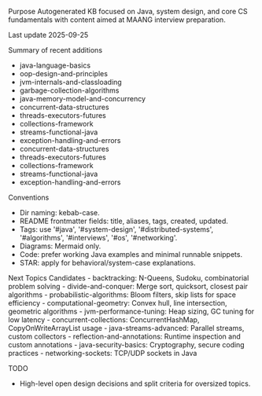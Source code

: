 Purpose
Autogenerated KB focused on Java, system design, and core CS fundamentals with content aimed at MAANG interview preparation.

Last update
2025-09-25

Summary of recent additions
 - java-language-basics
 - oop-design-and-principles
 - jvm-internals-and-classloading
 - garbage-collection-algorithms
 - java-memory-model-and-concurrency
 - concurrent-data-structures
 - threads-executors-futures
 - collections-framework
 - streams-functional-java
 - exception-handling-and-errors
 - concurrent-data-structures
 - threads-executors-futures
 - collections-framework
 - streams-functional-java
 - exception-handling-and-errors

Conventions
 - Dir naming: kebab-case.
 - README frontmatter fields: title, aliases, tags, created, updated.
 - Tags: use '#java', '#system-design', '#distributed-systems', '#algorithms', '#interviews', '#os', '#networking'.
 - Diagrams: Mermaid only.
 - Code: prefer working Java examples and minimal runnable snippets.
 - STAR: apply for behavioral/system-case explanations.

Next Topics Candidates
    - backtracking: N-Queens, Sudoku, combinatorial problem solving
    - divide-and-conquer: Merge sort, quicksort, closest pair algorithms
    - probabilistic-algorithms: Bloom filters, skip lists for space efficiency
    - computational-geometry: Convex hull, line intersection, geometric algorithms
    - jvm-performance-tuning: Heap sizing, GC tuning for low latency
    - concurrent-collections: ConcurrentHashMap, CopyOnWriteArrayList usage
    - java-streams-advanced: Parallel streams, custom collectors
    - reflection-and-annotations: Runtime inspection and custom annotations
    - java-security-basics: Cryptography, secure coding practices
    - networking-sockets: TCP/UDP sockets in Java

TODO
 - High-level open design decisions and split criteria for oversized topics.
